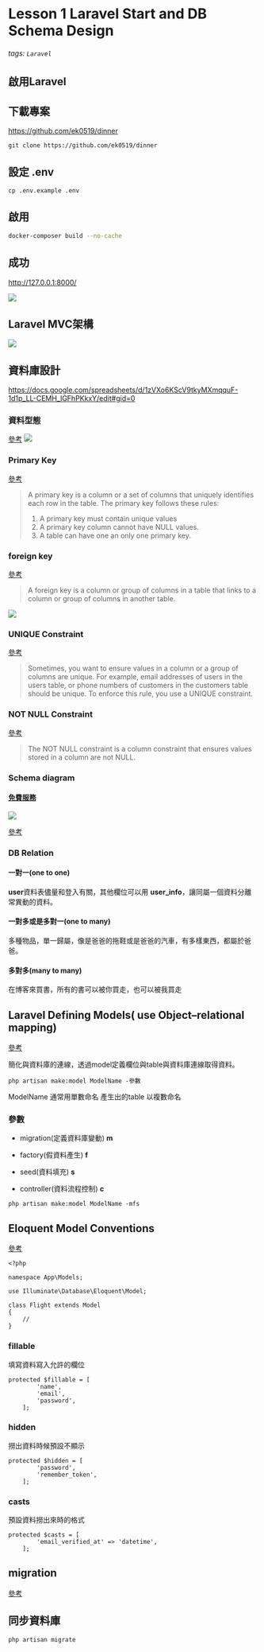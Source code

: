 # Lesson 1 Laravel Start and DB Schema Design

###### tags: `Laravel`

## 啟用Laravel

## 下載專案

https://github.com/ek0519/dinner

```bash=
git clone https://github.com/ek0519/dinner
```

## 設定 .env

```bash=
cp .env.example .env
```

## 啟用

```bash    
docker-composer build --no-cache
```

## 成功

http://127.0.0.1:8000/

![](https://i.imgur.com/dUYHr0n.png)


## Laravel MVC架構
![](https://i.imgur.com/7zOk81G.png)



## 資料庫設計

https://docs.google.com/spreadsheets/d/1zVXo6KScV9tkyMXmqquF-1d1p_LL-CEMH_lGFhPKkxY/edit#gid=0

### 資料型態
[參考](https://www.mysqltutorial.org/mysql-data-types.aspx/)
![](https://i.imgur.com/62QxwUq.jpg)

### Primary Key
[參考](https://www.mysqltutorial.org/mysql-primary-key/)

> A primary key is a column or a set of columns that uniquely identifies each row in the table.  The primary key follows these rules:
> 1. A primary key must contain unique values
> 2. A primary key column cannot have NULL values.
> 3. A table can have one an only one primary key.

### foreign key
[參考](https://www.mysqltutorial.org/mysql-foreign-key/)

> A foreign key is a column or group of columns in a table that links to a column or group of columns in another table. 

![](https://i.imgur.com/1nOaGuy.png)

### UNIQUE Constraint
[參考](https://www.mysqltutorial.org/mysql-unique-constraint/)

> Sometimes, you want to ensure values in a column or a group of columns are unique. For example, email addresses of users in the users table, or phone numbers of customers in the customers table should be unique. To enforce this rule, you use a UNIQUE constraint.

### NOT NULL Constraint
[參考](https://www.mysqltutorial.org/mysql-not-null-constraint/)

> The NOT NULL constraint is a column constraint that ensures values stored in a column are not NULL.


### Schema diagram

#### [免費服務](https://dbdiagram.io)
![](https://i.imgur.com/yeunB1O.png)

[參考](https://dbdiagram.io/d/5fa6582c3a78976d7b7ae585)

### DB Relation

#### 一對一(one to one)

**user**資料表儘量和登入有關，其他欄位可以用 **user_info**，讓同屬一個資料分離常異動的資料。

#### 一對多或是多對一(one to many)

多種物品，單一歸屬，像是爸爸的拖鞋或是爸爸的汽車，有多樣東西，都屬於爸爸。

#### 多對多(many to many)
在博客來買書，所有的書可以被你買走，也可以被我買走

## Laravel Defining Models( use Object–relational mapping)
[參考](https://laravel.com/docs/8.x/eloquent#defining-models)

簡化與資料庫的連線，透過model定義欄位與table與資料庫連線取得資料。


```bash=
php artisan make:model ModelName -參數
```
ModelName 通常用單數命名
產生出的table 以複數命名

### 參數
* migration(定義資料庫變動)
**m**
* factory(假資料產生)
**f**

* seed(資料填充)
**s**

* controller(資料流程控制)
**c**

```bash=
php artisan make:model ModelName -mfs
```

## Eloquent Model Conventions
[參考](https://laravel.com/docs/8.x/eloquent#eloquent-model-conventions)
```php=
<?php

namespace App\Models;

use Illuminate\Database\Eloquent\Model;

class Flight extends Model
{
    //
}
```

### fillable 
填寫資料寫入允許的欄位
```php=
protected $fillable = [
        'name',
        'email',
        'password',
    ];
```


### hidden
撈出資料時候預設不顯示
```php=
protected $hidden = [
        'password',
        'remember_token',
    ];
```

### casts
預設資料撈出來時的格式
```php=
protected $casts = [
        'email_verified_at' => 'datetime',
    ];
```


## migration

[參考](https://laravel.com/docs/8.x/migrations#creating-columns)



## 同步資料庫

```php=
php artisan migrate
```
